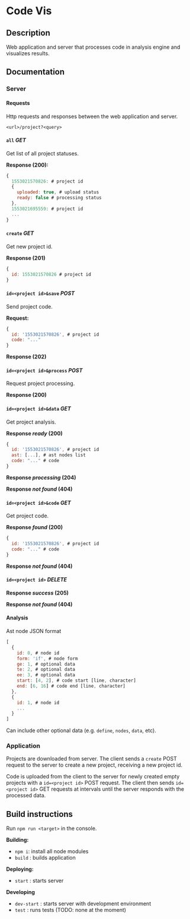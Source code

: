 # Code Vis

## Description

Web application and server that processes code in analysis engine and visualizes results.



## Documentation

### Server

#### Requests

Http requests and responses between the web application and server.

`<url>/project?<query>`


#### `all` *GET*

Get list of all project statuses.

**Response (200):**
```javascript
{
  1553021570826: # project id
  {
    uploaded: true, # upload status
    ready: false # processing status
  },
  1553021695559: # project id
  ...
}
```


#### `create` *GET*

Get new project id.

**Response (201)**
```javascript
{
  id: 1553021570826 # project id
}
```


#### `id=<project id>&save` *POST*

Send project code.

**Request:**
```javascript
{
  id: '1553021570826', # project id
  code: "..."
}
```

**Response (202)**


#### `id=<project id>&process` *POST*

Request project processing.

**Response (200)**


#### `id=<project id>&data` *GET*

Get project analysis.

**Response *ready* (200)**
```javascript
{
  id: '1553021570826', # project id
  ast: [...], # ast nodes list
  code: "..." # code
}
```

**Response *processing* (204)**

**Response *not found* (404)**


#### `id=<project id>&code` *GET*

Get project code.

**Response *found* (200)**
```javascript
{
  id: '1553021570826', # project id
  code: "..." # code
}
```

**Response *not found* (404)**


#### `id=<project id>` *DELETE*

**Response *success* (205)**

**Response *not found* (404)**


#### Analysis

Ast node JSON format
```javascript
[
  {
    id: 0, # node id
    form: 'if', # node form
    ge: 1, # optional data
    te: 2, # optional data
    ee: 3, # optional data
    start: [4, 2], # code start [line, character]
    end: [6, 16] # code end [line, character]
  },
  {
    id: 1, # node id
    ...
  }
]
```
Can include other optional data (e.g. `define`, `nodes`, `data`, etc).



### Application

Projects are downloaded from server.
The client sends a `create` POST request to the server to create a new project, receiving a new project id.

Code is uploaded from the client to the server for newly created empty projects with a `id=<project id>` POST request.
The client then sends `id=<project id>` GET requests at intervals until the server responds with the processed data.



## Build instructions

Run `npm run <target>` in the console.

**Building:**
* `npm i`: install all node modules
* `build` : builds application

**Deploying:**
* `start` : starts server

**Developing**
* `dev-start` : starts server with development environment
* `test` : runs tests (TODO: none at the moment)
